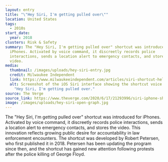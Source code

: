 ```yaml
---
layout: entry
title: "\"Hey Siri, I'm getting pulled over\""
location: United States
tags:
  - 2010s
start_date:
  year: 2018
clusters: Risk & Safety
summary: The "Hey Siri, I'm getting pulled over" shortcut was introduced for
  iPhones. Activated by voice command, it discreetly records police
  interactions, sends a location alert to emergency contacts, and stores the
  video.
media:
  thumbnail: /images/uploads/hey-siri-entry.jpg
  credit: Milwaukee Independent
  link: https://www.milwaukeeindependent.com/articles/siri-shortcut-helps-black-drivers-safely-record-encounters-police-traffic-stops/
  alt: Screenshot of the iOS Siri interface showing the shortcut voice command
    "Hey Siri, I'm getting pulled over."
source: The Verge
source_link: https://www.theverge.com/2020/6/17/21293996/siri-iphone-shortcut-pulled-over-police-starts-recording-video
image: /images/uploads/hey-siri-open-graph.jpg
---
```

The "Hey Siri, I'm getting pulled over" shortcut was introduced for iPhones. Activated by voice command, it discreetly records police interactions, sends a location alert to emergency contacts, and stores the video. This innovation reflects growing public desire for accountability in law enforcement encounters. The shortcut was developed by Robert Petersen, who first published it in 2018. Petersen has been updating the program since then, and the shortcut has gained new attention following protests after the police killing of George Floyd.